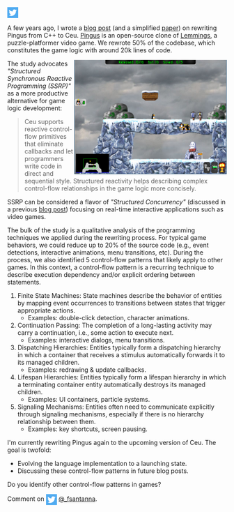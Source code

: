
<img src="twitter.png" style="vertical-align:middle">
<!--[@_fsantanna](https://twitter.com/_fsantanna)-->

A few years ago, I wrote a [blog post][3] (and a simplified [paper][4]) on
rewriting Pingus from C++ to Ceu.
[Pingus][1] is an open-source clone of [Lemmings][2], a puzzle-platformer video
game.
We rewrote 50\% of the codebase, which constitutes the game logic with around
20k lines of code.

<img src="pingus.png" align="right" width="350">

The study advocates *"Structured Synchronous Reactive Programming (SSRP)"* as a
more productive alternative for game logic development:

> Ceu supports reactive control-flow primitives that eliminate callbacks and
> let programmers write code in direct and sequential style.
> Structured reactivity helps describing complex control-flow relationships in
> the game logic more concisely.

SSRP can be considered a flavor of *"Structured Concurrency"* (discussed in a
previous [blog post][5]) focusing on real-time interactive applications such as
video games.

The bulk of the study is a qualitative analysis of the programming techniques
we applied during the rewriting process.
For typical game behaviors, we could reduce up to 20% of the source code (e.g.,
event detections, interactive animations, menu transitions, etc).
During the process, we also identified 5 control-flow patterns that likely
apply to other games.
In this context, a control-flow pattern is a recurring technique to describe
execution dependency and/or explicit ordering between statements.

1. Finite State Machines: State machines describe the behavior of entities by
   mapping event occurrences to transitions between states that trigger
   appropriate actions.
    - Examples: double-click detection, character animations.
2. Continuation Passing: The completion of a long-lasting activity may carry a
   continuation, i.e., some action to execute next.
    - Examples: interactive dialogs, menu transitions.
3. Dispatching Hierarchies: Entities typically form a dispatching hierarchy in
   which a container that receives a stimulus automatically forwards it to its
   managed children.
    - Examples: redrawing & update callbacks.
4. Lifespan Hierarchies: Entities typically form a lifespan hierarchy in which
   a terminating container entity automatically destroys its managed children.
    - Examples: UI containers, particle systems.
5. Signaling Mechanisms: Entities often need to communicate explicitly through
   signaling mechanisms, especially if there is no hierarchy relationship
   between them.
    - Examples: key shortcuts, screen pausing.

I'm currently rewriting Pingus again to the upcoming version of Ceu.
The goal is twofold:

- Evolving the language implementation to a launching state.
- Discussing these control-flow patterns in future blog posts.

Do you identify other control-flow patterns in games?

[1]: http://pingus.seul.org/
[2]: https://en.wikipedia.org/wiki/Lemmings_(video_game)
[3]: https://fsantanna.github.io/pingus/
[4]: http://ceu-lang.org/chico/ceu_sbgames18.pdf
[5]: https://fsantanna.github.io/structured-concurrency.html

Comment on <img src="twitter.png" style="vertical-align:middle"> [@_fsantanna](https://twitter.com/_fsantanna/status/TODO).
